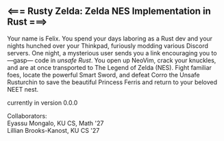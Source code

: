 ## <=== Rusty Zelda: Zelda NES Implementation in Rust ===> 

Your name is Felix. You spend your days laboring as a Rust dev and your nights hunched over your Thinkpad,
furiously modding various Discord servers. One night, a mysterious user sends you a link encouraging you to —gasp— code in
*unsafe Rust*. You open up NeoVim, crack your knuckles, and are at once transported to The Legend of Zelda (NES). Fight
familiar foes, locate the powerful Smart Sword, and defeat Corro the Unsafe Rusturchin to save the beautiful Princess Ferris and return to your
beloved NEET nest.

currently in version 0.0.0 

Collaborators: <br>
Eyassu Mongalo, KU CS, Math '27 <br>
Lillian Brooks-Kanost, KU CS '27


